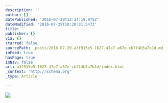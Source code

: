 ```yaml
---
description: ''
author: []
datePublished: '2016-07-29T12:34:19.975Z'
dateModified: '2016-07-29T10:20:31.547Z'
title: ''
publisher: {}
via: {}
starred: false
sourcePath: _posts/2016-07-29-a3f915e5-1627-47e7-a67e-cb7f4b5a7b1d.md
inFeed: true
hasPage: true
inNav: false
url: a3f915e5-1627-47e7-a67e-cb7f4b5a7b1d/index.html
_context: 'http://schema.org'
_type: Article

---
```

![](https://the-grid-user-content.s3-us-west-2.amazonaws.com/4b9fc916-6ea6-4bb1-ac70-ffd7127b7213.png)